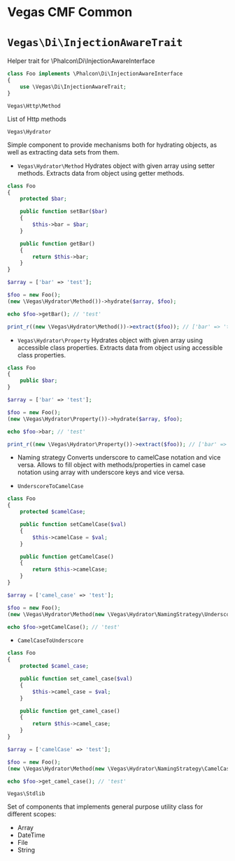 Vegas CMF Common
================


# `Vegas\Di\InjectionAwareTrait`

Helper trait for \Phalcon\Di\InjectionAwareInterface

```php
class Foo implements \Phalcon\Di\InjectionAwareInterface
{
    use \Vegas\Di\InjectionAwareTrait;
}
```

`Vegas\Http\Method`

List of Http methods

`Vegas\Hydrator`

Simple component to provide mechanisms both for hydrating objects, as well as extracting data sets from them.

- `Vegas\Hydrator\Method`
Hydrates object with given array using setter methods. Extracts data from object using getter methods.

```php
class Foo
{
    protected $bar;

    public function setBar($bar)
    {
        $this->bar = $bar;
    }

    public function getBar()
    {
        return $this->bar;
    }
}

$array = ['bar' => 'test'];

$foo = new Foo();
(new \Vegas\Hydrator\Method())->hydrate($array, $foo);

echo $foo->getBar(); // 'test'

print_r((new \Vegas\Hydrator\Method())->extract($foo)); // ['bar' => 'test'];
```

- `Vegas\Hydrator\Property`
Hydrates object with given array using accessible class properties. Extracts data from object using accessible class properties.

```php
class Foo
{
    public $bar;
}

$array = ['bar' => 'test'];

$foo = new Foo();
(new \Vegas\Hydrator\Property())->hydrate($array, $foo);

echo $foo->bar; // 'test'

print_r((new \Vegas\Hydrator\Property())->extract($foo)); // ['bar' => 'test'];
```

- Naming strategy
Converts underscore to camelCase notation and vice versa.
Allows to fill object with methods/properties in camel case notation using array with underscore keys and vice versa.

* `UnderscoreToCamelCase`

```php
class Foo
{
    protected $camelCase;

    public function setCamelCase($val)
    {
        $this->camelCase = $val;
    }

    public function getCamelCase()
    {
        return $this->camelCase;
    }
}

$array = ['camel_case' => 'test'];

$foo = new Foo();
(new \Vegas\Hydrator\Method(new \Vegas\Hydrator\NamingStrategy\UnderscoreToCamelCase()))->hydrate($array, $foo);

echo $foo->getCamelCase(); // 'test'
```

* `CamelCaseToUnderscore`

```php
class Foo
{
    protected $camel_case;

    public function set_camel_case($val)
    {
        $this->camel_case = $val;
    }

    public function get_camel_case()
    {
        return $this->camel_case;
    }
}

$array = ['camelCase' => 'test'];

$foo = new Foo();
(new \Vegas\Hydrator\Method(new \Vegas\Hydrator\NamingStrategy\CamelCaseToUnderscore()))->hydrate($array, $foo);

echo $foo->get_camel_case(); // 'test'
```

`Vegas\Stdlib`

Set of components that implements general purpose utility class for different scopes:

- Array
- DateTime
- File
- String
